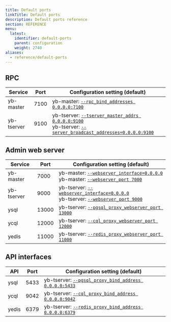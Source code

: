 ```yaml
---
title: Default ports
linkTitle: Default ports
description: Default ports reference
section: REFERENCE
menu:
  latest:
    identifier: default-ports
    parent: configuration
    weight: 2740
aliases:
  - reference/default-ports
---
```



## RPC

| Service    | Port | Configuration setting (default)                              |
| ---------- | ---- | ------------------------------------------------------------ |
| yb-master  | 7100 | yb-master: [`--rpc_bind_addresses 0.0.0.0:7100`](../yb-master/#rpc-bind-addresses) |
| yb-tserver | 9100 | yb-tserver: [`--tserver_master_addrs 0.0.0.0:9100`](../yb-tserver/#tserver-master-addrs)<br/>yb-tserver: [`--server_broadcast_addresses=0.0.0.0:9100`](../yb-tserver/#server-broadcast-addresses) |

## Admin web server

| Service    | Port  | Configuration setting (default)                             |
| ---------- | ----- | ------------------------------------------------------------ |
| yb-master  | 7000  | yb-master: [`--webserver_interface=0.0.0.0`](../yb-master/#webserver-interface)<br >yb-master: [`--webserver_port 7000`](../yb-master/#webserver-port) |
| yb-tserver | 9000  | yb-tserver: [`--webserver_interface=0.0.0.0`](../yb-master/#webserver-interface)<br >yb-tserver: [`--webserver_port 9000`](../yb-master/#webserver-port) |
| ysql       | 13000 | yb-tserver: [`--pgsql_proxy_webserver_port 13000`](../yb-tserver/#pgsql-proxy-webserver-port)                         |
| ycql       | 12000 | yb-tserver: [`--cql_proxy_webserver_port 12000`](../yb-tserver/#cql-proxy-webserver-port)                           |
| yedis      | 11000 | yb-tserver: [`--redis_proxy_webserver_port 11000`](../yb-tserver/#redis-proxy-webserver-port)                         |

## API interfaces

| API     | Port  | Configuration setting (default)           |
| ------- | ----- | ----------------------------------------- |
| ysql    | 5433  | yb-tserver: [`--pgsql_proxy_bind_address 0.0.0.0:5433`](../yb-tserver/#pgsql-proxy-bind-address) |
| ycql    | 9042  | yb-tserver: [`--cql_proxy_bind_address 0.0.0.0:9042`](../yb-tserver/#cql-proxy-bind-address)   |
| yedis   | 6379  | yb-tserver: [`--redis_proxy_bind_address 0.0.0.0:6379`](../yb-tserver/#redis-proxy-bind-address) |
